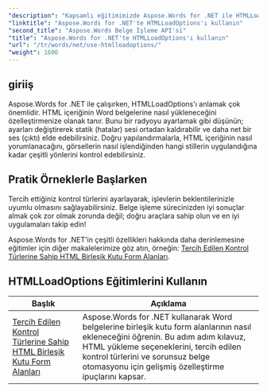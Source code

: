 ```yaml
---
"description": "Kapsamlı eğitimimizde Aspose.Words for .NET ile HTMLLoadOptions'ı nasıl verimli bir şekilde kullanabileceğinizi keşfedin. Özellikler, ipuçları ve pratik örnekler hakkında bilgi edinin."
"linktitle": "Aspose.Words for .NET'te HTMLLoadOptions'ı kullanın"
"second_title": "Aspose.Words Belge İşleme API'si"
"title": "Aspose.Words for .NET'te HTMLLoadOptions'ı kullanın"
"url": "/tr/words/net/use-htmlloadoptions/"
"weight": 1600
---
```


## giriiş
 
Aspose.Words for .NET ile çalışırken, HTMLLoadOptions'ı anlamak çok önemlidir. HTML içeriğinin Word belgelerine nasıl yükleneceğini özelleştirmenize olanak tanır. Bunu bir radyoyu ayarlamak gibi düşünün; ayarları değiştirerek statik (hatalar) sesi ortadan kaldırabilir ve daha net bir ses (çıktı) elde edebilirsiniz. Doğru yapılandırmalarla, HTML içeriğinin nasıl yorumlanacağını, görsellerin nasıl işlendiğinden hangi stillerin uygulandığına kadar çeşitli yönlerini kontrol edebilirsiniz.  

## Pratik Örneklerle Başlarken  

Tercih ettiğiniz kontrol türlerini ayarlayarak, işlevlerin beklentilerinizle uyumlu olmasını sağlayabilirsiniz. Belge işleme sürecinizden iyi sonuçlar almak çok zor olmak zorunda değil; doğru araçlara sahip olun ve en iyi uygulamaları takip edin!

Aspose.Words for .NET'in çeşitli özellikleri hakkında daha derinlemesine eğitimler için diğer makalelerimize göz atın, örneğin: [Tercih Edilen Kontrol Türlerine Sahip HTML Birleşik Kutu Form Alanları](./html-combo-box-form-fields-with-preferred-control-types/).

 ## HTMLLoadOptions Eğitimlerini Kullanın
| Başlık | Açıklama |
| --- | --- |
| [Tercih Edilen Kontrol Türlerine Sahip HTML Birleşik Kutu Form Alanları](./html-combo-box-form-fields-with-preferred-control-types/) | Aspose.Words for .NET kullanarak Word belgelerine birleşik kutu form alanlarının nasıl ekleneceğini öğrenin. Bu adım adım kılavuz, HTML yükleme seçeneklerini, tercih edilen kontrol türlerini ve sorunsuz belge otomasyonu için gelişmiş özelleştirme ipuçlarını kapsar.